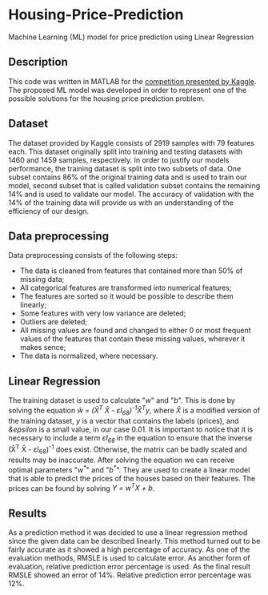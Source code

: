 # Housing-Price-Prediction
Machine Learning (ML) model for price prediction using Linear Regression

## Description

This code was written in MATLAB for the [competition presented by Kaggle](https://www.kaggle.com/c/house-prices-advanced-regression-techniques/overview).
The proposed ML model was developed in order to represent one of the possible solutions for the housing price prediction problem. 

## Dataset

The dataset provided by Kaggle consists of 2919 samples with 79 features each. This dataset originally split into training and testing datasets with 1460 and 1459 samples, respectively. In order to justify our models performance, the training dataset is split into two subsets of data. One subset contains 86% of the original training data and is used to train our model, second subset that is called validation subset contains the remaining 14% and is used to validate our model. The accuracy of validation with the 14% of the training data will provide us with an understanding of the efficiency of our design.

## Data preprocessing

Data preprocessing consists of the following steps:
* The data is cleaned from features that contained more than 50% of missing data;
* All categorical features are transformed into numerical features;
* The features are sorted so it would be possible to describe them linearly;
* Some features with very low variance are deleted;
* Outliers are deleted;
* All missing values are found and changed to either 0 or most frequent values of the features that contain these missing values, wherever it makes sence;
* The data is normalized, where necessary.

## Linear Regression

The training dataset is used to calculate "_w_" and "_b_". This is done by solving the equation _w&#770; = (X&#770;<sup>T</sup> X&#770; - &epsilon;I<sub>68</sub>)<sup>-1</sup>X&#770;<sup>T</sup>y_, where _X&#770;_ is a modified version of the training dataset, _y_ is a vector that contains the labels (prices), and _&epsilon_ is a small value, in our case 0.01. It is important to notice that it is necessary to include a term _&epsilon;I<sub>68</sub>_ in the equation to ensure that the inverse (X&#770;<sup>T</sup> X&#770; - &epsilon;I<sub>68</sub>)<sup>-1</sup> does exist. Otherwise, the matrix can be badly scaled and results may be inaccurate. After solving the equation we can receive optimal parameters "_w<sup>*</sup>_" and "_b<sup>*</sup>_". They are used to create a linear model that is able to predict the prices of the houses based on their features. The prices can be found by solving _Y = w<sup>T</sup>X + b_.

## Results

As a prediction method it was decided to use a linear regression method since the given data can be described linearly. This method turned out to be fairly accurate as it showed a high percentage of accuracy. As one of the evaluation methods, RMSLE is used to calculate error. As another form of evaluation, relative prediction error percentage is used. As the final result RMSLE showed an error of 14%. Relative prediction error percentage was 12%.
